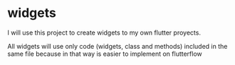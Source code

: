 # widgets

I will use this project to create widgets to my own flutter proyects.

All widgets will use only code (widgets, class and methods) included in the same file
because in that way is easier to implement on flutterflow
